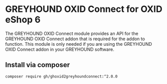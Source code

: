 # GREYHOUND OXID Connect for OXID eShop 6

The GREYHOUND OXID Connect module provides an API for the GREYHOUND OXID Connect addon that is required for the addon to function. This module is only needed if you are using the GREYHOUND OXID Connect addon in your GREYHOUND software.

## Install via composer
`composer require gh/ghoxid2greyhoundconnect:^2.0.0`
